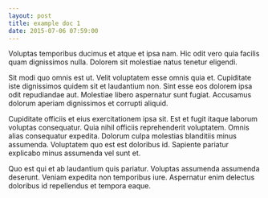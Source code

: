 ```yaml
---
layout: post
title: example doc 1 
date: 2015-07-06 07:59:00
---
```


Voluptas temporibus ducimus et atque et ipsa nam. Hic odit vero quia facilis quam dignissimos nulla. Dolorem sit molestiae natus tenetur eligendi.

Sit modi quo omnis est ut. Velit voluptatem esse omnis quia et. Cupiditate iste dignissimos quidem sit et laudantium non. Sint esse eos dolorem ipsa odit repudiandae aut. Molestiae libero aspernatur sunt fugiat. Accusamus dolorum aperiam dignissimos et corrupti aliquid.

Cupiditate officiis et eius exercitationem ipsa sit. Est et fugit itaque laborum voluptas consequatur. Quia nihil officiis reprehenderit voluptatem.
Omnis alias consequatur expedita. Dolorum culpa molestias blanditiis minus assumenda. Voluptatem quo est est doloribus id. Sapiente pariatur explicabo minus assumenda vel sunt et.

Quo est qui et ab laudantium quis pariatur. Voluptas assumenda assumenda deserunt. Veniam expedita non temporibus iure. Aspernatur enim delectus doloribus id repellendus et tempora eaque.
